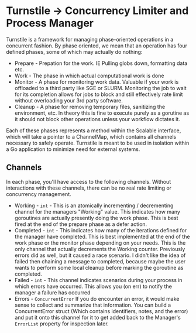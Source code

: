 # Turnstile -> Concurrency Limiter and Process Manager

Turnstile is a framework for managing phase-oriented operations in a concurrent fashion. By phase oriented, we mean that an operation has four defined phases, some of which may actually do nothing:

* Prepare - Prepation for the work. IE Pulling globs down, formatting data etc.
* Work - The phase in which actual computational work is done
* Monitor - A phase for monitoring work data. Valuable if your work is offloaded to a third party like SGE or SLURM. Monitoring the job to wait for its completion allows for jobs to block and still effectively rate limit without overloading your 3rd party software.
* Cleanup - A phase for removing temporary files, sanitizing the environment, etc. In theory this is fine to execute purely as a gorutine as it should not block other operations unless your workflow dictates it. 

Each of these phases represents a method within the Scalable interface, which will take a pointer to a ChannelMap, which contains all channels necessary to safely operate. Turnstile is meant to be used in isolation within a Go application to minimize need for external systems.

## Channels

In each phase, you'll have access to the following channels. Without interactions with these channels, there can be no real rate limiting or concurrency management. 

 * Working - `int` - This is an atomically incrementing / decrementing channel for the managers "Working" value. This indicates how many goroutines are actually presently doing the work phase. This is best fired at the end of the prepare phase as a defer action. 
 * Completed - `int` - This indicates how many of the iterations defined for the manager have completed. This is best implemented at the end of the work phase or the monitor phase depending on your needs. This is the only channel that actually decrements the Working counter. Previously errors did as well, but it caused a race scenario. I didn't like the idea of failed then chaining a message to completed, because maybe the user wants to perform some local cleanup before marking the goroutine as completed.
 * Failed - `int` - This channel indicates scenarios during your process in which errors have occurred. This allows you (on err) to notify the manager a failure has occurred
 * Errors - `ConcurrentError` If you do encounter an error, it would make sense to collect and summarize that information. You can build a ConcurrentError struct (Which contains identifiers, notes, and the error) and put it onto this channel for it to get added back to the Manager's `ErrorList` property for inspection later. 